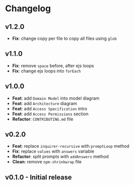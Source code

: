 # Changelog

## v1.2.0

-   **Fix**: change copy per file to copy all files using `glob`

## v1.1.0

-   **Fix**: remove `space` before, after ejs loops
-   **Fix**: change ejs loops into `forEach`

## v1.0.0

-   **Feat**: add `Domain Model` into model diagram
-   **Feat**: add `Architecture` diagram
-   **Feat**: add `Access Specification` intro
-   **Feat**: add `Access Permissions` section
-   **Refactor**: `CONTRIBUTING.md` file

## v0.2.0

-   **Feat**: replace `inquirer-recursive` with `promptLoop` method
-   **Fix**: replace `values` with `answers` variable
-   **Refactor**: split prompts with `addAnswers` method
-   **Clean**: remove `npm-shrinkwrap` file

## v0.1.0 - Initial release
